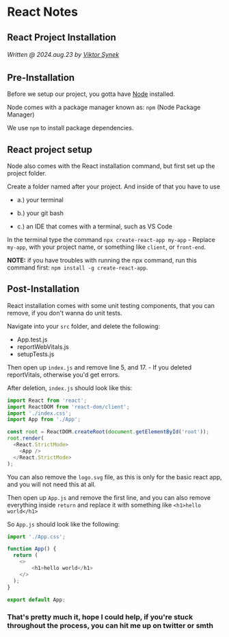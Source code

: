 # React Notes
## React Project Installation
###### Written @ 2024.aug.23 by [Viktor Synek](https://github.com/viktorsynek)

## Pre-Installation

Before we setup our project, you gotta have [Node](https://nodejs.org/en) installed.

Node comes with a package manager known as: ``npm`` (Node Package Manager)

We use ``npm`` to install package dependencies.

## React project setup

Node also comes with the React installation command, but first set up the project folder.

Create a folder named after your project. And inside of that you have to use 

- a.) your terminal

- b.) your git bash

- c.) an IDE that comes with a terminal, such as VS Code

In the terminal type the command ``npx create-react-app my-app`` - Replace ``my-app``, with your project name, or something like ``client``, or ``front-end``.

__NOTE:__ if you have troubles with running the npx command, run this command first: ``npm install -g create-react-app``.

## Post-Installation

React installation comes with some unit testing components, that you can remove, if you don't wanna do unit tests.

Navigate into your ``src`` folder, and delete the following:

- App.test.js 
- reportWebVitals.js 
- setupTests.js

Then open up ``index.js`` and remove line 5, and 17. - If you deleted reportVitals, otherwise you'd get errors.

After deletion, ``index.js`` should look like this:

```javascript
import React from 'react';
import ReactDOM from 'react-dom/client';
import './index.css';
import App from './App';

const root = ReactDOM.createRoot(document.getElementById('root'));
root.render(
  <React.StrictMode>
    <App />
  </React.StrictMode>
);
```

You can also remove the ``logo.svg`` file, as this is only for the basic react app, and you will not need this at all.

Then open up ``App.js`` and remove the first line, and you can also remove everything inside ``return`` and replace it with something like ``<h1>hello world</h1>``

So ``App.js`` should look like the following:

```javascript
import './App.css';

function App() {
  return (
    <>
        <h1>hello world</h1>
    </>
  );
}

export default App;
```


### That's pretty much it, hope I could help, if you're stuck throughout the process, you can hit me up on twitter or smth
